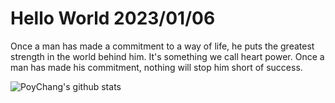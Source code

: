 # Hello World 2023/01/06

Once a man has made a commitment to a way of life, he puts the greatest strength in the world behind him. It's something we call heart power. Once a man has made his commitment, nothing will stop him short of success.

![PoyChang's github stats](https://github-readme-stats.vercel.app/api?username=poychang&show_icons=true&theme=dracula)

